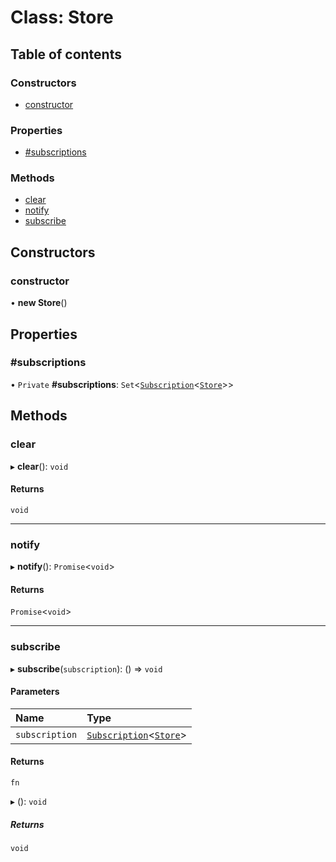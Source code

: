 # Class: Store

## Table of contents

### Constructors

- [constructor](Store.md#constructor)

### Properties

- [#subscriptions](Store.md##subscriptions)

### Methods

- [clear](Store.md#clear)
- [notify](Store.md#notify)
- [subscribe](Store.md#subscribe)

## Constructors

### constructor

• **new Store**()

## Properties

### #subscriptions

• `Private` **#subscriptions**: `Set`<[`Subscription`](../README.md#subscription)<[`Store`](Store.md)\>\>

## Methods

### clear

▸ **clear**(): `void`

#### Returns

`void`

___

### notify

▸ **notify**(): `Promise`<`void`\>

#### Returns

`Promise`<`void`\>

___

### subscribe

▸ **subscribe**(`subscription`): () => `void`

#### Parameters

| Name | Type |
| :------ | :------ |
| `subscription` | [`Subscription`](../README.md#subscription)<[`Store`](Store.md)\> |

#### Returns

`fn`

▸ (): `void`

##### Returns

`void`
